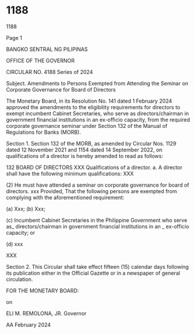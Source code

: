 # 1188

1188

Page 1

BANGKO SENTRAL NG PILIPINAS

OFFICE OF THE GOVERNOR

CIRCULAR NO. 4188 Series of 2024

Subject. Amendments to Persons Exempted from Attending the Seminar on Corporate Governance for Board of Directors

The Monetary Board, in its Resolution No. 141 dated 1 February 2024 approved the amendments to the eligibility requirements for directors to exempt incumbent Cabinet Secretaries, who serve as directors/chairman in government financial institutions in an ex-officio capacity, from the required corporate governance seminar under Section 132 of the Manual of Regulations for Banks (MORB).

Section 1. Section 132 of the MORB, as amended by Circular Nos. 1129 dated 12 November 2021 and 1154 dated 14 September 2022, on qualifications of a director is hereby amended to read as follows:

132 BOARD OF DIRECTORS XXX Qualifications of a director. a. A director shall have the following minimum qualifications: XXX

(2) He must have attended a seminar on corporate governance for board of directors. xxx Provided, That the following persons are exempted from complying with the aforementioned requirement:

(a) Xxx; (b) Xxx;

(c) Incumbent Cabinet Secretaries in the Philippine Government who serve as_ directors/chairman in government financial institutions in an _ ex-officio capacity; or

(d) xxx

XXX

Section 2. This Circular shall take effect fifteen (15) calendar days following its publication either in the Official Gazette or in a newspaper of general circulation.

FOR THE MONETARY BOARD:

on

ELI M. REMOLONA, JR. Governor

AA February 2024